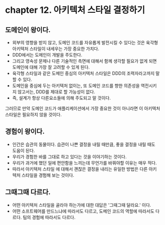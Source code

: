 # chapter 12. 아키텍처 스타일 결정하기

## 도메인이 왕이다.

* 외부의 영향을 받지 않고, 도메인 코드를 자유롭게 발전시킬 수 있다는 것은 육각형 아키텍처 스타일이 내세우는 가장 중요한 가치다.
* DDD에서는 도메인이 개발을 주도한다.
* 그리고 영속성 문제나 다른 기술적인 측면에 대해서 함께 생각할 필요가 없게 되면 도메인에 대해 가장 잘 고려할 수 있게 된다.
* 육각형 스타일과 같은 도메인 중심의 아키텍처 스타일은 DDD의 조력자라고까지 말할 수 있다.
* 도메인을 중심에 두는 아키텍처 없이는, 또 도메인 코드를 향한 의존성을 역전시키지 않고서는, DDD를 제대로 할 가능성이 없다.
* 즉, 설계가 항상 다른요소들에 의해 주도되고 말 것이다.

그러므로 만약 도메인 코드가 애플리케이션에서 가장 중요한 것이 아니라면 이 아키텍처 스타일은 필요하지 않을 것이다.

## 경험이 왕이다.

* 인간은 습관의 동물이다. 습관이 나쁜 결정을 내릴 때만큼, 좋을 결정을 내릴 때도 도움이 된다.
* 우리가 경험한 바를 그대로 하고 있다는 것을 이야기하는 것이다.
* 우리가 과거에 했던 일에 편안함을 느끼는데 무언가를 바꿔야할 이유는 매우 적다.
* 따라서 아키텍처 스타일 에 대해서 괜찮은 결정을 내리는 유일한 방법은 다른 아키텍처 스타일을 경험해 보는 것이다.

## 그때그때 다르다.

* 어떤 아키텍처 스타일을 골라야 하는가에 대한 대답은 '그때그때 달라요.' 이다.
* 어떤 소프트웨어를 만드느냐에 따라서도 다르고, 도메인 코드의 역할에 따라서도 다르다. 팀의 경험에 따라서도 다르다.
